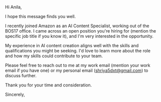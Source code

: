 Hi Anila,

I hope this message finds you well.

I recently joined Amazon as an AI Content Specialist, working out of the BOS17 office. I came across an open position you're hiring for (mention the specific job title if you know it), and I'm very interested in the opportunity.

My experience in AI content creation aligns well with the skills and qualifications you might be seeking. I'd love to learn more about the role and how my skills could contribute to your team.

Please feel free to reach out to me at my work email (mention your work email if you have one) or my personal email (shriya5dxt@gmail.com) to discuss further.

Thank you for your time and consideration.

Sincerely,

